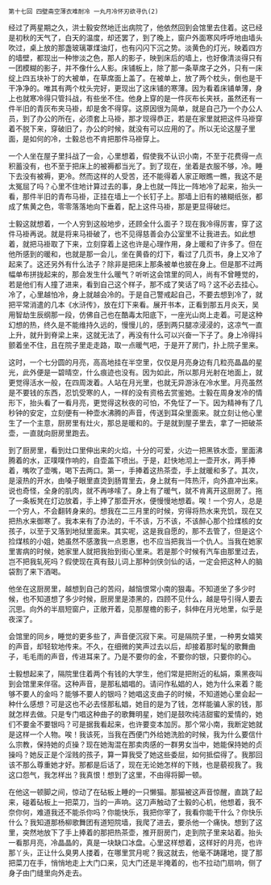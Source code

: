     第十七回 四壁斋空薄衣难耐冷 一丸月冷怀刃欲寻仇(2) 

   经过了两星期之久，洪士毅安然地迁出病院了，他依然回到会馆里去住着。这已经是初秋的天气了，白天的温度，却还罢了，到了晚上，窗户外面寒风呼呼地由墙头吹过，桌上放的那盏玻璃罩煤油灯，也有闪闪下沉之势。淡黄色的灯光，映着四方的墙壁，都现出一种惨淡之色，那人的影子，映到床后的墙上，也好像清淡得只有一团模糊的影子，并不像什么人影。床铺板上，除了那一条草席子之外，只有一床绽上四五块补丁的大被单，在草席面上盖了。在被单上，放了两个枕头，倒也是干干净净的。唯其有两个枕头完好，更现出了这床铺的寒薄。因为看着床铺单薄，身上也就寒冷得只管抖战，有些坐不住。他身上穿的是一件灰布长夹袄，虽然还有一件半旧的青灰布夹马褂，却是舍不得穿。这原因很为简单，就是自己乃一个办公人员，到了办公的所在，必须套上马褂，那才现得恭正，若是在家里就把这件马褂穿着不脱下来，穿破旧了，办公的时候，就没有可以应用的了。所以无论这屋子里面，是如何的冷，士毅总也不肯把那件马褂穿上。

   一个人坐在屋子里抖战了一会，心里想着，假使我不认识小南，不至于花费得一点积蓄没有，也不至于把床上的被褥都当光了。到了现在，坐着是衣服不够，冷。睡下去没有被褥，更冷。然而这样的人受苦，还不能得着人家正眼瞧一瞧，我这不是太冤屈了吗？心里不住地计算过去的事，身上也就一阵比一阵地冷了起来，抬头一看，那件半旧的青布马褂，正挂在墙上一个长钉子上。那墙上旧有的裱糊纸张，都成了焦黄之色，零零落落地向下垂着，配上这件马褂，那是更显得破烂。

   士毅这就想着，一个人穷到这般地步，还顾全什么面子？现在我冷得厉害，穿了这件马褂再说。就是将来马褂破了，也不见得慈善会办公室里不让我进去。如此想着，就把马褂取了下来，立刻穿着上这也许是心理作用，身上暖和了许多了。但在他所感到的暖和，也就是那一会儿，坐在黄昏的灯下，看过了几页书，身上又冷了起来了。这还另外有什么法子？除非是把床上那条被单也披在身上。但是那不过两幅单布拼拢起来的，那会发生什么暖气？听听这会馆里的同人，尚有不曾睡觉的，若是他们有人撞了进来，看到自己这个样子，那不成了笑话了吗？这不必去挂心。冷了，心里越怕冷，身上就越会冷的。于是自己警戒起自己，不要去想到冷了，就把平常消遣的几本《水浒传》，放在灯下来看。展开书本，正看到那五月炎天，吴用智劫生辰纲那一段，仿佛自己也在酷毒太阳底下，一座光山岗上走着。可是这种幻想的热，终久是不能维持久远的，慢慢儿的，感到两只腿凉浸浸的，这凉气一直上升，就升到脊梁上来，这就无法了，再没有什么可以兴奋一下子了。身上冷得抖颤着坐不住，且在院子里走走路，取一点暖气吧，于是开了房门，扑上院子里来。

   这时，一个七分圆的月亮，高高地挂在半空里，仅仅是月亮身边有几粒亮晶晶的星光，此外便是一碧晴空，什么痕迹也没有。因为如此，所以那月光射在地面上，就更觉得活水一般，在四周泼着。人站在月光里，也就无异游泳在冷水里。月亮虽然是不要钱的东西，忍饥受寒的人，一样的没有资格去赏鉴她。士毅在周身发冷的情形下，抬头看了一看月亮，更觉得这秋夜的可怕，不免怔了一下。因为精神有了几秒钟的安定，立刻便有一种壶水沸腾的声音，传送到耳朵里面来。就立刻让他心里生了一个主意，厨房里有灶火，那总是暖和的。于是就到屋子里去，拿了一把破茶壶，一直就向厨房里跑去。

   到了厨房里，看到灶口里伸出来的火焰，十分的可爱，火边一把黑铁水壶，里面沸腾着的水，正噗噗作响的，自壶盖下喷出。于是，赶快地沏上一壶开水，两手捧着，嘴吹了壶嘴，喝下去两口。第一，手捧着这热茶壶，手上就暖和多了。其次，是滚热的开水，由嗓子眼里直烫到肠胃里去，身上就有一阵热汗，向外直冲出来。说也奇怪，全身的肌肉，就不再哆嗦了。身上有了暖气，就不肯离开这厨房了。拖了一条板凳在灯边放着，手上捧了那壶开水，便慢慢地想着。唉！一个穷人，总是一个穷人，不会翻转身来的。想我在二三月里的时候，穷得将热水来充饥，现在又把热水来御寒了。我本来有了办法的，千不该，万不该，不该醉心那个捡煤核的女孩子，以至于又落到地狱里面来。其实呢，这是我自愿的，那不去管了，但是这个捡煤核的小姐，她虽然不感激我一点恩惠，也不应当把我当一个仇人。当我在她家里害病的时候，她家里人就把我抬到街心里来。若是那个时候有汽车由那里过去，岂不把我轧死吗？假使现在真有鼓儿词上那种剑侠剑仙的话，一定会把这种人的脑袋割了来下酒喝。

   他坐在这厨房里，越想到自己的苦闷，越恼恨常小南的狠毒。不知道坐了多少时候，也不知道想了多少时候，厨房里是漆黑的，四顾不见什么，越是导引得人要去沉思。向外的半扇短窗户，正敞开着，见那屋檐的影子，斜伸在月光地里，似乎是夜深了。

   会馆里的同乡，睡觉的更多些了，声音便沉寂下来。可是隔院子里，一种男女嬉笑的声音，却轻软地传来。不久，在细微的笑声过去以后，却接着那时髦的歌舞曲子，毛毛雨的声音，传进耳来了。乃是不要你的金，不要你的银，只要你的心。

   士毅想起来了，隔院里住着两个有钱的大学生，他们常是把附近的私娟，乘黑夜叫到会馆里来伴宿。这种声音，是那私娼唱的。请问作私娼的人，她为什么来着？能够不要人的金吗？能够不要人的银吗？她唱这支曲子的时候，不知道她心里会起一种什么感想？可是这也不必去怪那私娼，她目的是为了钱，怎样能骗人家的钱，那就怎样去做。只是专门唱这种曲子的歌舞明星，她们是鼓吹纯洁甜蜜的爱情的，她们不要金不要银吗？可是据我看起来，也许要变本加厉。那个常小南，我断定她就是这样一个人物。唉！我该死，当我在西便门外给她洗脸的时候，我为什么要信什么宗教，保持她的贞操？现在她淘混在那卖肉感的一群男女当中，她能保持她的贞操吗？她反正是个淫贱的孩子，算一算我受了她这些委屈，如何抵偿得了。我那回该不那么尊重她才好。那都是后话了，现在无论她怎样的下贱，也是藐视我了。我这口怨气，我怎样出？我真恨！想到了这里，不由得将脚一顿。

   在他这一顿脚之间，惊动了在砧板上睡的一只懒猫。那猫被这声音惊醒，直跳了起来，碰着砧板上一把菜刀，当的一声响。这刀声触动了士毅的心机，他想着，我不奈你何，难道我还不能杀你吗？你能快乐，我把你宰了，我看你能干什么？你快乐什么？我知道那杨柳歌舞团有道短院墙，我爬了进去，要杀他一个痛快。想到了这里，突然地放下了手上捧着的那把热茶壶，推开厨房门，走到院子里来站着。抬头一看那月亮，冷晶晶的，真是一块缺口冰盘。心里这样想着，这样好的月亮，也许那丫头，正让什么臭男人搂着，在哪里赏月呢？我这就去，他毫不踌躇地，提了那把菜刀在手，悄悄地走上大门口来，见大门还是半掩着的，也不拉动门扇响，侧了身子由门缝里向外走去。

